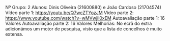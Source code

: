 Nº Grupo: 2
Alunos: Dinis Oliveira (21600880) e João Cardoso (21704574)
Vídeo parte 1: https://youtu.be/Q7wcZTYozJM
Vídeo parte 2: https://www.youtube.com/watch?v=wMVwjii0xEM
Autoavaliação parte 1: 16 Valores
Autoavaliação parte 2: 16 Valores
Melhorias: No ecrã do extra adicionámos um motor de pesquisa, visto que a lista de concelhos é muito extensa.

